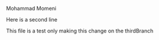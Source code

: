Mohammad Momeni 

Here is a second line 

This file is a test only
making this change on the thirdBranch
